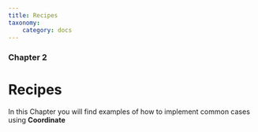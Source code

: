 ```yaml
---
title: Recipes
taxonomy:
    category: docs
---
```


### Chapter 2

# Recipes

In this Chapter you will find examples of how to implement common cases using **Coordinate**